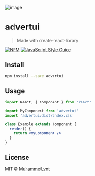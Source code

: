 ![image](https://user-images.githubusercontent.com/79282877/232067620-c634080f-3372-4bbf-af92-8845aed19cf1.png)

# advertui

> Made with create-react-library

[![NPM](https://img.shields.io/npm/v/advertui.svg)](https://www.npmjs.com/package/advertui) [![JavaScript Style Guide](https://img.shields.io/badge/code_style-standard-brightgreen.svg)](https://standardjs.com)

## Install

```bash
npm install --save advertui
```

## Usage

```jsx
import React, { Component } from 'react'

import MyComponent from 'advertui'
import 'advertui/dist/index.css'

class Example extends Component {
  render() {
    return <MyComponent />
  }
}
```

## License

MIT © [MuhammetLvnt](https://github.com/MuhammetLvnt)
